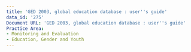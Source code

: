 ```yaml
---
title: 'GED 2003, global education database : user''s guide'
data_id: '275'
Document URL: 'GED 2003, global education database : user''s guide'
Practice Area:
- Monitoring and Evaluation
- Education, Gender and Youth
---
```


